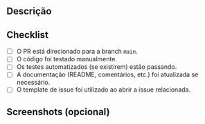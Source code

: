 ## Descrição

<!-- Descreva as alterações introduzidas por este PR.  Inclua contexto e
motivação.  Se refere a alguma issue, linke‑a usando a sintaxe
"Closes #123". -->

## Checklist

- [ ] O PR está direcionado para a branch `main`.
- [ ] O código foi testado manualmente.
- [ ] Os testes automatizados (se existirem) estão passando.
- [ ] A documentação (README, comentários, etc.) foi atualizada se
  necessário.
- [ ] O template de issue foi utilizado ao abrir a issue relacionada.

## Screenshots (opcional)

<!-- Adicione screenshots ou GIFs que ilustrem o comportamento das
alterações. -->
